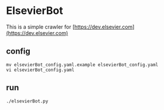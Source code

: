 # ElsevierBot
This is a simple crawler for [https://dev.elsevier.com](https://dev.elsevier.com)
	
## config

	mv elsevierBot_config.yaml.example elsevierBot_config.yaml
	vi elsevierBot_config.yaml

## run 
	./elsevierBot.py
